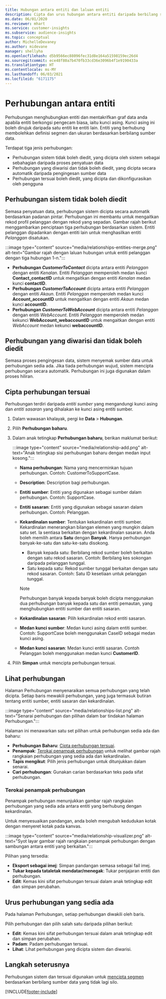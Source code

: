 ```yaml
---
title: Hubungan antara entiti dan laluan entiti
description: Cipta dan urus hubungan antara entiti daripada berbilang sumber data.
ms.date: 06/01/2020
ms.reviewer: mhart
ms.service: customer-insights
ms.subservice: audience-insights
ms.topic: conceptual
author: MichelleDevaney
ms.author: midevane
manager: shellyha
ms.openlocfilehash: d5b9566ec88096fec31d8e164a51598159ec26d4
ms.sourcegitcommit: ece48f80a7b470fb33cd36e3096b4f1e9190433a
ms.translationtype: HT
ms.contentlocale: ms-MY
ms.lasthandoff: 06/03/2021
ms.locfileid: "6171175"
---
```

# <a name="relationships-between-entities"></a>Perhubungan antara entiti

Perhubungan menghubungkan entiti dan mentakrifkan graf data anda apabila entiti berkongsi pengecam biasa, iaitu kunci asing. Kunci asing ini boleh dirujuk daripada satu entiti ke entiti lain. Entiti yang berhubung membolehkan definisi segmen dan ukuran berdasarkan berbilang sumber data.

Terdapat tiga jenis perhubungan: 
- Perhubungan sistem tidak boleh diedit, yang dicipta oleh sistem sebagai sebahagian daripada proses penyatuan data
- Perhubungan yang diwarisi dan tidak boleh diedit, yang dicipta secara automatik daripada pengingesan sumber data 
- Perhubungan tersuai boleh diedit, yang dicipta dan dikonfigurasikan oleh pengguna

## <a name="non-editable-system-relationships"></a>Perhubungan sistem tidak boleh diedit

Semasa penyatuan data, perhubungan sistem dicipta secara automatik berdasarkan padanan pintar. Perhubungan ini membantu untuk mengaitkan rekod profil pelanggan dengan rekod yang sepadan. Gambar rajah berikut menggambarkan penciptaan tiga perhubungan berdasarkan sistem. Entiti pelanggan dipadankan dengan entiti lain untuk menghasilkan entiti *Pelanggan* disatukan.

:::image type="content" source="media/relationships-entities-merge.png" alt-text="Gambar rajah dengan laluan hubungan untuk entiti pelanggan dengan tiga hubungan 1-n.":::

- **Perhubungan *CustomerToContact*** dicipta antara entiti *Pelanggan* dengan entiti *Kenalan*. Entiti *Pelanggan* memperoleh medan kunci **Contact_contactID** untuk mengaitkan dengan entiti *Kenalan* medan kunci **contactID**.
- **Perhubungan *CustomerToAccount*** dicipta antara entiti *Pelanggan* dengan entiti *Akaun*. Entiti *Pelanggan* memperoleh medan kunci **Account_accountID** untuk mengaitkan dengan entiti *Akaun* medan kunci **accountID**.
- **Perhubungan *CustomerToWebAccount*** dicipta antara entiti *Pelanggan* dengan entiti *WebAccount*. Entiti *Pelanggan* memperoleh medan kekunci **WebAccount_webaccountID** untuk mengaitkan dengan entiti *WebAccount* medan kekunci **webaccountID**.

## <a name="non-editable-inherited-relationships"></a>Perhubungan yang diwarisi dan tidak boleh diedit

Semasa proses pengingesan data, sistem menyemak sumber data untuk perhubungan sedia ada. Jika tiada perhubungan wujud, sistem mencipta perhubungan secara automatik. Perhubungan ini juga digunakan dalam proses hiliran.

## <a name="create-a-custom-relationship"></a>Cipta perhubungan tersuai

Perhubungan terdiri daripada *entiti sumber* yang mengandungi kunci asing dan *entiti sasaran* yang dihalakan ke kunci asing entiti sumber. 

1. Dalam wawasan khalayak, pergi ke **Data** > **Hubungan**.

2. Pilih **Perhubungan baharu**.

3. Dalam anak tetingkap **Perhubungan baharu**, berikan maklumat berikut:

   :::image type="content" source="media/relationship-add.png" alt-text="Anak tetingkap sisi perhubungan baharu dengan medan input kosong.":::

   - **Nama perhubungan**: Nama yang mencerminkan tujuan perhubungan. Contoh: CustomerToSupportCase.
   - **Description**: Description bagi perhubungan.
   - **Entiti sumber**: Entiti yang digunakan sebagai sumber dalam perhubungan. Contoh: SupportCase.
   - **Entiti sasaran**: Entiti yang digunakan sebagai sasaran dalam perhubungan. Contoh: Pelanggan.
   - **Kekardinalan sumber**: Tentukan kekardinalan entiti sumber. Kekardinalan menerangkan bilangan elemen yang mungkin dalam satu set. Ia sentiasa berkaitan dengan kekardinalan sasaran. Anda boleh memilih antara **Satu** dengan **Banyak**. Hanya perhubungan banyak-ke-satu dan satu-ke-satu disokong.  
     - Banyak kepada satu: Berbilang rekod sumber boleh berkaitan dengan satu rekod sasaran. Contoh: Berbilang kes sokongan daripada pelanggan tunggal.
     - Satu kepada satu: Rekod sumber tunggal berkaitan dengan satu rekod sasaran. Contoh: Satu ID kesetiaan untuk pelanggan tunggal.

     > [!NOTE]
     > Perhubungan banyak kepada banyak boleh dicipta menggunakan dua perhubungan banyak kepada satu dan entiti pemautan, yang menghubungkan entiti sumber dan entiti sasaran.

   - **Kekardinalan sasaran**: Pilih kekardinalan rekod entiti sasaran. 
   - **Medan kunci sumber**: Medan kunci asing dalam entiti sumber. Contoh: SupportCase boleh menggunakan CaseID sebagai medan kunci asing.
   - **Medan kunci sasaran**: Medan kunci entiti sasaran. Contoh Pelanggan boleh menggunakan medan kunci **CustomerID**.

4. Pilih **Simpan** untuk mencipta perhubungan tersuai.

## <a name="view-relationships"></a>Lihat perhubungan

Halaman Perhubungan menyenaraikan semua perhubungan yang telah dicipta. Setiap baris mewakili perhubungan, yang juga termasuk butiran tentang entiti sumber, entiti sasaran dan kekardinalan. 

:::image type="content" source="media/relationships-list.png" alt-text="Senarai perhubungan dan pilihan dalam bar tindakan halaman Perhubungan.":::

Halaman ini menawarkan satu set pilihan untuk perhubungan sedia ada dan baharu: 
- **Perhubungan Baharu**: [Cipta perhubungan tersuai](#create-a-custom-relationship).
- **Penampak**: [Terokai penampak perhubungan](#explore-the-relationship-visualizer) untuk melihat gambar rajah rangkaian perhubungan yang sedia ada dan kekardinalan.
- **Tapis mengikut**: Pilih jenis perhubungan untuk ditunjukkan dalam senarai.
- **Cari perhubungan**: Gunakan carian berdasarkan teks pada sifat perhubungan.

### <a name="explore-the-relationship-visualizer"></a>Terokai penampak perhubungan

Penampak perhubungan menunjukkan gambar rajah rangkaian perhubungan yang sedia ada antara entiti yang berhubung dengan kekardinalan.

Untuk menyesuaikan pandangan, anda boleh mengubah kedudukan kotak dengan menyeret kotak pada kanvas.

:::image type="content" source="media/relationship-visualizer.png" alt-text="Syot layar gambar rajah rangkaian penampak perhubungan dengan sambungan antara entiti yang berkaitan.":::

Pilihan yang tersedia: 
- **Eksport sebagai imej**: Simpan pandangan semasa sebagai fail imej.
- **Tukar kepada tataletak mendatar/menegak**: Tukar penjajaran entiti dan perhubungan.
- **Edit**: Kemas kini sifat perhubungan tersuai dalam anak tetingkap edit dan simpan perubahan.

## <a name="manage-existing-relationships"></a>Urus perhubungan yang sedia ada 

Pada halaman Perhubungan, setiap perhubungan diwakili oleh baris. 

Pilih perhubungan dan pilih salah satu daripada pilihan berikut: 
 
- **Edit**: Kemas kini sifat perhubungan tersuai dalam anak tetingkap edit dan simpan perubahan.
- **Padam**: Padam perhubungan tersuai.
- **Lihat**: Lihat perhubungan yang dicipta sistem dan diwarisi. 

## <a name="next-step"></a>Langkah seterusnya

Perhubungan sistem dan tersuai digunakan untuk [mencipta segmen](segments.md) berdasarkan berbilang sumber data yang tidak lagi silo.

[!INCLUDE[footer-include](../includes/footer-banner.md)]

